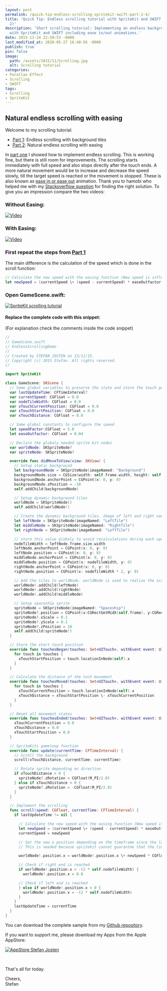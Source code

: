 ```yaml
---
layout: post
permalink: /quick-tip-endless-scrolling-spritekit-swift-part-2-4/
title: 'Quick Tip: Endless scrolling tutorial with SpriteKit and SWIFT (Part 2 of
  2)'
description: 'Short scrolling tutorial: Implementing an endless background scrolling
  with SpriteKit and SWIFT including ease in/out animations.'
date: 2015-11-24 22:50:53 -0000
last_modified_at: 2020-05-27 16:40:56 -0000
publish: true
pin: false
image:
  path: /assets/2015/11/Scrolling.jpg
  alt: Scrolling tutorial
categories:
- Parallax Effect
- Scrolling
- SWIFT
tags:
- Scrolling
- SpriteKit
---
```

## Natural endless scrolling with easing

Welcome to my scrolling tutorial:

  * [Part 1](/quick-tip-endless-scrolling-with-spritekit-and-swift): Endless scrolling with background tiles
  * [Part 2](/quick-tip-endless-scrolling-spritekit-swift-part-2-4): Natural endless scrolling with easing

In [part one](/how-to-implement-a-space-shooter-with-spritekit-and-swift-part-4-collision-detection43) I showed how to implement endless scrolling. This is working fine, but there is still room for improvements. The scrolling starts immediately with full speed and also stops directly after the touch ends. A more natural movement would be to increase and decrease the speed slowly, till the target speed is reached or the movement is stopped. These is also known as [ease in or ease out](https://developers.google.com/web/fundamentals/design-and-ui/animations/the-basics-of-easing) animation. Thank you to hamobi who helped me with my [Stackoverflow question](http://stackoverflow.com/questions/33721183/ease-out-animation-for-skspritenode) for finding the right solution. To give you an impression compare the two videos: 

### Without Easing:
[![Video](/assets/Videos/uYVqG8Y8rLU.png)](https://youtu.be/uYVqG8Y8rLU)

### With Easing:
[![Video](/assets/Videos/k1m1JH7yYAw.png)](https://youtu.be/k1m1JH7yYAw)

### First repeat the steps from [Part 1 ](/how-to-implement-a-space-shooter-with-spritekit-and-swift-part-4-collision-detection43)

The main difference is the calculation of the speed which is done in the scroll function:

```swift
// Calculate the new speed with the easing function (New speed is influence by current speed)
let newSpeed = (currentSpeed \+ (speed - currentSpeed) * easeOutfactor)
```

### Open GameScene.swift:

[![SpriteKit scrolling tutorial](/assets/2015/11/Screen-Shot-2015-11-13-at-18.14.431-1.jpg)](/assets/2015/11/Screen-Shot-2015-11-13-at-18.14.431-1.jpg)

#### Replace the complete code with this snippet:

(For explanation check the comments inside the code snippet)

```swift
//
// GameScene.swift
// EndlessScrollingDemo
//
// Created by STEFAN JOSTEN on 13/11/15.
// Copyright (c) 2015 Stefan. All rights reserved.
//

import SpriteKit

class GameScene: SKScene {
  // Some global variables to preserve the state and store the touch positions
  var lastUpdateTime: CFTimeInterval?
  var currentSpeed: CGFloat = 0.0
  var nodeTileWidth: CGFloat = 0.0
  var xTouchCurrentPosition: CGFloat = 0.0
  var xTouchStartPosition: CGFloat = 0.0
  var xTouchDistance: CGFloat = 0.0

  // Some global constants to configure the speed
  let speedFactor:CGFloat = 5.0
  let easeOutfactor: CGFloat = 0.04

  // Declare the globaly needed sprite kit nodes
  var worldNode: SKSpriteNode?
  var spriteNode: SKSpriteNode?

  override func didMoveToView(view: SKView) {
    // Setup static background
    let backgroundNode = SKSpriteNode(imageNamed: "Background")
    backgroundNode.size = CGSize(width: self.frame.width, height: self.frame.height)
    backgroundNode.anchorPoint = CGPoint(x: 0, y: 0)
    backgroundNode.zPosition = -10
    self.addChild(backgroundNode)

    // Setup dynamic background tiles
    worldNode = SKSpriteNode()
    self.addChild(worldNode!)

    // Create the dynamic background tiles. Image of left and right node must be identical
    let leftNode = SKSpriteNode(imageNamed: "LeftTile")
    let middleNode = SKSpriteNode(imageNamed: "RightTile")
    let rightNode = SKSpriteNode(imageNamed: "LeftTile")

    // store this value globaly to avoid recalculations during each update call
    nodeTileWidth = leftNode.frame.size.width
    leftNode.anchorPoint = CGPoint(x: 0, y: 0)
    leftNode.position = CGPoint(x: 0, y: 0)
    middleNode.anchorPoint = CGPoint(x: 0, y: 0)
    middleNode.position = CGPoint(x: nodeTileWidth, y: 0)
    rightNode.anchorPoint = CGPoint(x: 0, y: 0)
    rightNode.position = CGPoint(x: nodeTileWidth * 2, y: 0)

    // Add the tiles to worldNode. worldNode is used to realize the scrolling
    worldNode!.addChild(leftNode)
    worldNode!.addChild(rightNode)
    worldNode!.addChild(middleNode)

    // Setup spaceship sprite
    spriteNode = SKSpriteNode(imageNamed: "Spaceship")
    spriteNode?.position = CGPoint(x:CGRectGetMidX(self.frame), y:CGRectGetMidY(self.frame))
    spriteNode?.xScale = 0.1
    spriteNode?.yScale = 0.1
    spriteNode?.zPosition = 10
    self.addChild(spriteNode!)
  }

  // Store the start touch position
  override func touchesBegan(touches: Set<UITouch>, withEvent event: UIEvent?) {
    for touch in touches {
      xTouchStartPosition = touch.locationInNode(self).x
    }
  }

  // Calculate the distance of the toch movement
  override func touchesMoved(touches: Set<UITouch>, withEvent event: UIEvent?) {
    for touch in touches {
      xTouchCurrentPosition = touch.locationInNode(self).x
      xTouchDistance = xTouchStartPosition \- xTouchCurrentPosition
    }
  }

  // Reset all movement states
  override func touchesEnded(touches: Set<UITouch>, withEvent event: UIEvent?) {
    xTouchCurrentPosition = 0.0
    xTouchDistance = 0.0
    xTouchStartPosition = 0.0
  }

  // SpriteKits gameloop function
  override func update(currentTime: CFTimeInterval) {
    // Scroll the background
    scroll(xTouchDistance, currentTime: currentTime)

    // Rotate sprite depending on direction
    if xTouchDistance > 0 {
      spriteNode?.zRotation = CGFloat(M_PI/2.0)
    } else if xTouchDistance < 0 {
      spriteNode?.zRotation = -CGFloat(M_PI/2.0)
    }
  }

  // Implement the scrolling
  func scroll(speed: CGFloat, currentTime: CFTimeInterval) {
    if lastUpdateTime != nil {

      // Calculate the new speed with the easing function (New speed is influence by current speed)
      let newSpeed = (currentSpeed \+ (speed - currentSpeed) * easeOutfactor)
      currentSpeed = newSpeed

      // Set the new x position depending on the timeframe since the last calls.
      // This is needed because spritekit cannot guarantee that the timeframe is allways the same

      worldNode!.position.x = worldNode!.position.x \+ newSpeed * CGFloat((currentTime - lastUpdateTime!)) * speedFactor

      // Check if right end is reached
      if worldNode!.position.x < -(2 * self.nodeTileWidth) {
        worldNode!.position.x = 0.0

      // Check if left end is reached
      } else if worldNode!.position.x > 0 {
        worldNode!.position.x = -(2 * self.nodeTileWidth)
      }
    }
    lastUpdateTime = currentTime
  }
}
```

You can download the complete sample from my [Github repository](https://github.com/stfnjstn/EndlessScrollingDemo/releases/tag/v0.2).

If you want to support me, please download my Apps from the Apple AppStore:

[![AppStore Stefan Josten](/assets/2015/11/AppStore1.png)](https://itunes.apple.com/developer/stefan-josten/id949662361)

 

That's all for today.

Cheers,   
Stefan

 
